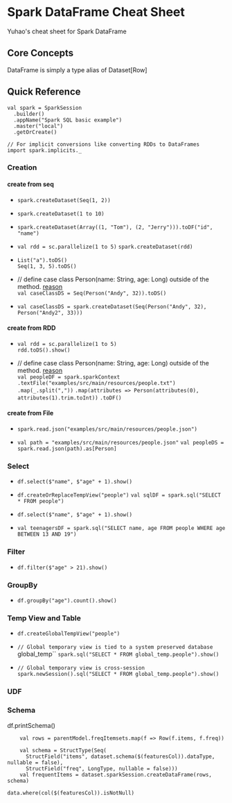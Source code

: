 # Spark DataFrame Cheat Sheet
Yuhao's cheat sheet for Spark DataFrame

## Core Concepts
DataFrame is simply a type alias of Dataset[Row]


## Quick Reference

    val spark = SparkSession
      .builder()
      .appName("Spark SQL basic example")
      .master("local")
      .getOrCreate()

    // For implicit conversions like converting RDDs to DataFrames
    import spark.implicits._


### Creation
#### create from seq
* `spark.createDataset(Seq(1, 2)) `
* `spark.createDataset(1 to 10)`
* `spark.createDataset(Array((1, "Tom"), (2, "Jerry"))).toDF("id", "name")`
*  `val rdd = sc.parallelize(1 to 5)`
   `spark.createDataset(rdd)`
*  `List("a").toDS()`  
   `Seq(1, 3, 5).toDS()`
* // define case class Person(name: String, age: Long) outside of the method. [reason](https://issues.scala-lang.org/browse/SI-6649)   
  `val caseClassDS = Seq(Person("Andy", 32)).toDS()`
  
* `val caseClassDS = spark.createDataset(Seq(Person("Andy", 32), Person("Andy2", 33)))`
   
   
#### create from RDD 
   
*  `val rdd = sc.parallelize(1 to 5)`       
   `rdd.toDS().show()`
  
* // define case class Person(name: String, age: Long) outside of the method. [reason](https://issues.scala-lang.org/browse/SI-6649)   
   `val peopleDF = spark.sparkContext`
  `.textFile("examples/src/main/resources/people.txt")`
  `.map(_.split(","))`
  `.map(attributes => Person(attributes(0), attributes(1).trim.toInt))`
  `.toDF()`


#### create from File    
* `spark.read.json("examples/src/main/resources/people.json")`

* `val path = "examples/src/main/resources/people.json"`
  `val peopleDS = spark.read.json(path).as[Person]`


### Select

 * `df.select($"name", $"age" + 1).show()`

 * `df.createOrReplaceTempView("people")`
   `val sqlDF = spark.sql("SELECT * FROM people")`
 
 * `df.select($"name", $"age" + 1).show()`
 
 * `val teenagersDF = spark.sql("SELECT name, age FROM people WHERE age BETWEEN 13 AND 19")`
 
### Filter
 
 * `df.filter($"age" > 21).show()`
 
###  GroupBy

 * `df.groupBy("age").count().show()`
 
###  Temp View and Table

* `df.createGlobalTempView("people")`

* `// Global temporary view is tied to a system preserved database `global_temp``
  `spark.sql("SELECT * FROM global_temp.people").show()`
  
* `// Global temporary view is cross-session`
  `spark.newSession().sql("SELECT * FROM global_temp.people").show()`
 

### UDF


### Schema

df.printSchema()

```
    val rows = parentModel.freqItemsets.map(f => Row(f.items, f.freq))

    val schema = StructType(Seq(
      StructField("items", dataset.schema($(featuresCol)).dataType, nullable = false),
      StructField("freq", LongType, nullable = false)))
    val frequentItems = dataset.sparkSession.createDataFrame(rows, schema)
```
`data.where(col($(featuresCol)).isNotNull)`






